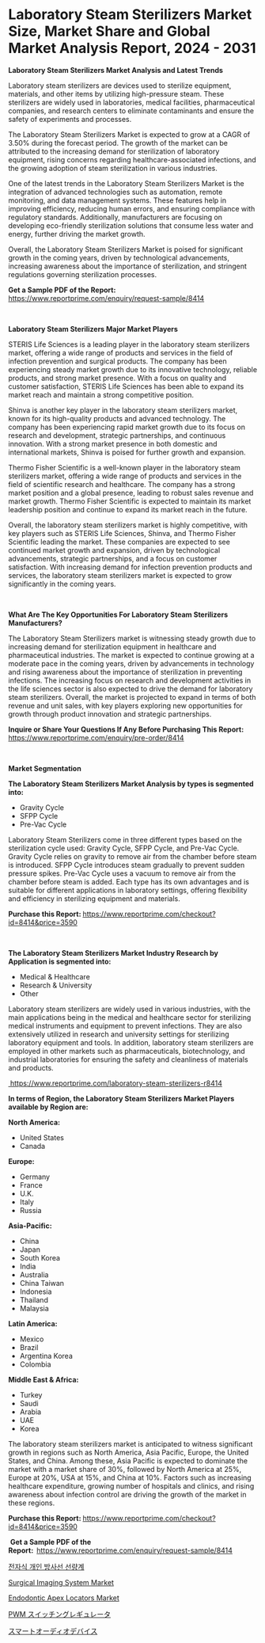 <p><h1>Laboratory Steam Sterilizers Market Size, Market Share and Global Market Analysis Report, 2024 - 2031</h1></p><p><strong>Laboratory Steam Sterilizers Market Analysis and Latest Trends</strong></p>
<p><p>Laboratory steam sterilizers are devices used to sterilize equipment, materials, and other items by utilizing high-pressure steam. These sterilizers are widely used in laboratories, medical facilities, pharmaceutical companies, and research centers to eliminate contaminants and ensure the safety of experiments and processes. </p><p>The Laboratory Steam Sterilizers Market is expected to grow at a CAGR of 3.50% during the forecast period. The growth of the market can be attributed to the increasing demand for sterilization of laboratory equipment, rising concerns regarding healthcare-associated infections, and the growing adoption of steam sterilization in various industries. </p><p>One of the latest trends in the Laboratory Steam Sterilizers Market is the integration of advanced technologies such as automation, remote monitoring, and data management systems. These features help in improving efficiency, reducing human errors, and ensuring compliance with regulatory standards. Additionally, manufacturers are focusing on developing eco-friendly sterilization solutions that consume less water and energy, further driving the market growth. </p><p>Overall, the Laboratory Steam Sterilizers Market is poised for significant growth in the coming years, driven by technological advancements, increasing awareness about the importance of sterilization, and stringent regulations governing sterilization processes.</p></p>
<p><strong>Get a Sample PDF of the Report:&nbsp;</strong> <a href="https://www.reportprime.com/enquiry/request-sample/8414">https://www.reportprime.com/enquiry/request-sample/8414</a></p>
<p>&nbsp;</p>
<p><strong>Laboratory Steam Sterilizers Major Market Players</strong></p>
<p><p>STERIS Life Sciences is a leading player in the laboratory steam sterilizers market, offering a wide range of products and services in the field of infection prevention and surgical products. The company has been experiencing steady market growth due to its innovative technology, reliable products, and strong market presence. With a focus on quality and customer satisfaction, STERIS Life Sciences has been able to expand its market reach and maintain a strong competitive position.</p><p>Shinva is another key player in the laboratory steam sterilizers market, known for its high-quality products and advanced technology. The company has been experiencing rapid market growth due to its focus on research and development, strategic partnerships, and continuous innovation. With a strong market presence in both domestic and international markets, Shinva is poised for further growth and expansion.</p><p>Thermo Fisher Scientific is a well-known player in the laboratory steam sterilizers market, offering a wide range of products and services in the field of scientific research and healthcare. The company has a strong market position and a global presence, leading to robust sales revenue and market growth. Thermo Fisher Scientific is expected to maintain its market leadership position and continue to expand its market reach in the future.</p><p>Overall, the laboratory steam sterilizers market is highly competitive, with key players such as STERIS Life Sciences, Shinva, and Thermo Fisher Scientific leading the market. These companies are expected to see continued market growth and expansion, driven by technological advancements, strategic partnerships, and a focus on customer satisfaction. With increasing demand for infection prevention products and services, the laboratory steam sterilizers market is expected to grow significantly in the coming years.</p></p>
<p>&nbsp;</p>
<p><strong>What Are The Key Opportunities For Laboratory Steam Sterilizers Manufacturers?</strong></p>
<p><p>The Laboratory Steam Sterilizers market is witnessing steady growth due to increasing demand for sterilization equipment in healthcare and pharmaceutical industries. The market is expected to continue growing at a moderate pace in the coming years, driven by advancements in technology and rising awareness about the importance of sterilization in preventing infections. The increasing focus on research and development activities in the life sciences sector is also expected to drive the demand for laboratory steam sterilizers. Overall, the market is projected to expand in terms of both revenue and unit sales, with key players exploring new opportunities for growth through product innovation and strategic partnerships.</p></p>
<p><strong>Inquire or Share Your Questions If Any Before Purchasing This Report:</strong> <a href="https://www.reportprime.com/enquiry/pre-order/8414">https://www.reportprime.com/enquiry/pre-order/8414</a></p>
<p>&nbsp;</p>
<p><strong>Market Segmentation</strong></p>
<p><strong>The Laboratory Steam Sterilizers Market Analysis by types is segmented into:</strong></p>
<p><ul><li>Gravity Cycle</li><li>SFPP Cycle</li><li>Pre-Vac Cycle</li></ul></p>
<p><p>Laboratory Steam Sterilizers come in three different types based on the sterilization cycle used: Gravity Cycle, SFPP Cycle, and Pre-Vac Cycle. Gravity Cycle relies on gravity to remove air from the chamber before steam is introduced. SFPP Cycle introduces steam gradually to prevent sudden pressure spikes. Pre-Vac Cycle uses a vacuum to remove air from the chamber before steam is added. Each type has its own advantages and is suitable for different applications in laboratory settings, offering flexibility and efficiency in sterilizing equipment and materials.</p></p>
<p><strong>Purchase this Report:&nbsp;</strong><a href="https://www.reportprime.com/checkout?id=8414&price=3590">https://www.reportprime.com/checkout?id=8414&price=3590</a></p>
<p>&nbsp;</p>
<p><strong>The Laboratory Steam Sterilizers Market Industry Research by Application is segmented into:</strong></p>
<p><ul><li>Medical & Healthcare</li><li>Research & University</li><li>Other</li></ul></p>
<p><p>Laboratory steam sterilizers are widely used in various industries, with the main applications being in the medical and healthcare sector for sterilizing medical instruments and equipment to prevent infections. They are also extensively utilized in research and university settings for sterilizing laboratory equipment and tools. In addition, laboratory steam sterilizers are employed in other markets such as pharmaceuticals, biotechnology, and industrial laboratories for ensuring the safety and cleanliness of materials and products.</p></p>
<p><a href="https://www.reportprime.com/laboratory-steam-sterilizers-r8414">&nbsp;https://www.reportprime.com/laboratory-steam-sterilizers-r8414</a></p>
<p><strong>In terms of Region, the Laboratory Steam Sterilizers Market Players available by Region are:</strong></p>
<p>
    <p> <strong> North America: </strong>
        <ul>
            <li>United States</li>
            <li>Canada</li>
        </ul>
        </p> 
    <p> <strong> Europe: </strong>
        <ul>
            <li>Germany</li>
            <li>France</li>
            <li>U.K.</li>
            <li>Italy</li>
            <li>Russia</li>
        </ul>
        </p> 
    <p> <strong> Asia-Pacific: </strong>
        <ul>
            <li>China</li>
            <li>Japan</li>
            <li>South Korea</li>
            <li>India</li>
            <li>Australia</li>
            <li>China Taiwan</li>
            <li>Indonesia</li>
            <li>Thailand</li>
            <li>Malaysia</li>
        </ul>
        </p> 
    <p> <strong> Latin America: </strong>
        <ul>
            <li>Mexico</li>
            <li>Brazil</li>
            <li>Argentina Korea</li>
            <li>Colombia</li>
        </ul>
        </p> 
    <p> <strong> Middle East & Africa: </strong>
        <ul>
            <li>Turkey</li>
            <li>Saudi</li>
            <li>Arabia</li>
            <li>UAE</li>
            <li>Korea</li>
        </ul>
    </p>
    </p>
<p><p>The laboratory steam sterilizers market is anticipated to witness significant growth in regions such as North America, Asia Pacific, Europe, the United States, and China. Among these, Asia Pacific is expected to dominate the market with a market share of 30%, followed by North America at 25%, Europe at 20%, USA at 15%, and China at 10%. Factors such as increasing healthcare expenditure, growing number of hospitals and clinics, and rising awareness about infection control are driving the growth of the market in these regions.</p></p>
<p><strong>Purchase this Report: </strong><a href="https://www.reportprime.com/checkout?id=8414&price=3590">https://www.reportprime.com/checkout?id=8414&price=3590</a></p>
<p>&nbsp;<strong>Get a Sample PDF of the Report:&nbsp;&nbsp;</strong><a href="https://www.reportprime.com/enquiry/request-sample/8414">https://www.reportprime.com/enquiry/request-sample/8414</a></p>
<p><strong></strong></p>
<p><p><a href="https://github.com/vanessagrant665567/Market-Research-Report-List-1/blob/main/242405192024.md">전자식 개인 방사선 선량계</a></p><p><a href="https://github.com/YashRP12/Market-Research-Report-List-5/blob/main/surgical-imaging-system-market.md">Surgical Imaging System Market</a></p><p><a href="https://github.com/Gilanghao0/Market-Research-Report-List-1/blob/main/endodontic-apex-locators-market.md">Endodontic Apex Locators Market</a></p><p><a href="https://github.com/Alenaieme/Market-Research-Report-List-2/blob/main/317988168044.md">PWM スイッチングレギュレータ</a></p><p><a href="https://github.com/klon646/Market-Research-Report-List-2/blob/main/957507368040.md">スマートオーディオデバイス</a></p></p>